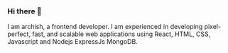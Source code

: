 ### Hi there 👋

I am archish, a frontend developer. I am experienced in developing pixel-perfect, fast, and scalable web applications using React, HTML, CSS, Javascript and Nodejs ExpressJs MongoDB.
